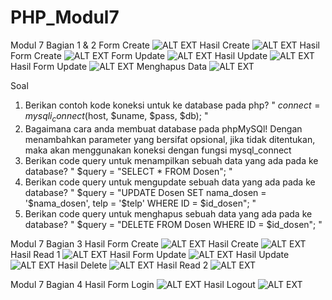# PHP_Modul7
Modul 7 Bagian 1 & 2
Form Create
![ALT EXT](https://github.com/DemsiRakhi/PHP_Modul7/blob/master/Modul7/SSFormCreate.PNG)
Hasil Create
![ALT EXT](https://github.com/DemsiRakhi/PHP_Modul7/blob/master/Modul7/SSCreate.PNG)
Hasil Form Create
![ALT EXT](https://github.com/DemsiRakhi/PHP_Modul7/blob/master/Modul7/SSRead.PNG)
Form Update
![ALT EXT](https://github.com/DemsiRakhi/PHP_Modul7/blob/master/Modul7/SSFormUpdate.PNG)
Hasil Update
![ALT EXT](https://github.com/DemsiRakhi/PHP_Modul7/blob/master/Modul7/SSUpdate.PNG)
Hasil Form Update
![ALT EXT](https://github.com/DemsiRakhi/PHP_Modul7/blob/master/Modul7/SSRead1.PNG)
Menghapus Data
![ALT EXT](https://github.com/DemsiRakhi/PHP_Modul7/blob/master/Modul7/SSDelete.PNG)

Soal
1. Berikan contoh kode koneksi untuk ke database pada php?
" $connect = mysqli_connect($host, $uname, $pass, $db); "
2. Bagaimana cara anda membuat database pada phpMySQl!
Dengan menambahkan parameter yang bersifat opsional, jika tidak ditentukan, maka akan menggunakan koneksi dengan fungsi mysql_connect
3. Berikan code query untuk menampilkan sebuah data yang ada pada ke database?
" $query = "SELECT * FROM Dosen"; "
4. Berikan code query untuk mengupdate sebuah data yang ada pada ke database?
" $query = "UPDATE Dosen SET nama_dosen = '$nama_dosen', telp = '$telp' WHERE ID = $id_dosen"; "
5. Berikan code query untuk menghapus sebuah data yang ada pada ke database?
" $query = "DELETE FROM Dosen WHERE ID = $id_dosen"; "

Modul 7 Bagian 3
Hasil Form Create
![ALT EXT](https://github.com/DemsiRakhi/PHP_Modul7/blob/master/Modul7/Matakuliah/SSformcreate.PNG)
Hasil Create
![ALT EXT](https://github.com/DemsiRakhi/PHP_Modul7/blob/master/Modul7/Matakuliah/SScreate.PNG)
Hasil Read 1
![ALT EXT](https://github.com/DemsiRakhi/PHP_Modul7/blob/master/Modul7/Matakuliah/SSread.PNG)
Hasil Form Update
![ALT EXT](https://github.com/DemsiRakhi/PHP_Modul7/blob/master/Modul7/Matakuliah/SSformupdate.PNG)
Hasil Update
![ALT EXT](https://github.com/DemsiRakhi/PHP_Modul7/blob/master/Modul7/Matakuliah/SSupdate.PNG)
Hasil Delete
![ALT EXT](https://github.com/DemsiRakhi/PHP_Modul7/blob/master/Modul7/Matakuliah/SSdelete.PNG)
Hasil Read 2
![ALT EXT](https://github.com/DemsiRakhi/PHP_Modul7/blob/master/Modul7/Matakuliah/SSread1.PNG)

Modul 7 Bagian 4
Hasil Form Login
![ALT EXT](https://github.com/DemsiRakhi/PHP_Modul7/blob/master/Modul7/login/SSformlogin.PNG)
Hasil Logout
![ALT EXT](https://github.com/DemsiRakhi/PHP_Modul7/blob/master/Modul7/login/SSread.PNG)
